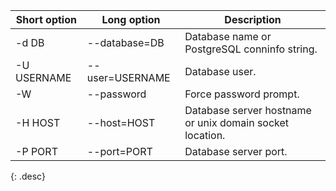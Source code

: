 | Short option | Long option      | Description |
| ------------ | ---------------- | --- |
| -d DB        | \--database=DB   | Database name or PostgreSQL conninfo string. |
| -U USERNAME  | \--user=USERNAME | Database user. |
| -W           | \--password      | Force password prompt. |
| -H HOST      | \--host=HOST     | Database server hostname or unix domain socket location. |
| -P PORT      | \--port=PORT     | Database server port. |
{: .desc}
